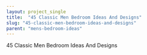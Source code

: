 ```yaml
---
layout: project_single
title:  "45 Classic Men Bedroom Ideas And Designs"
slug: "45-classic-men-bedroom-ideas-and-designs"
parent: "mens-bedroom-ideas"
---
```

45 Classic Men Bedroom Ideas And Designs